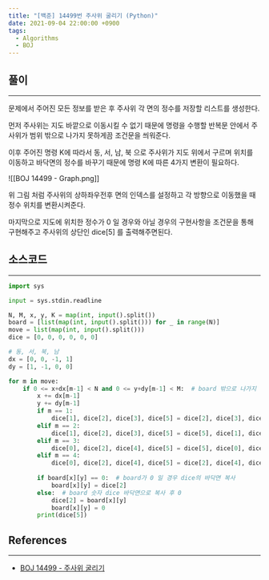 ```yaml
---
title: "[백준] 14499번 주사위 굴리기 (Python)"
date: 2021-09-04 22:00:00 +0900
tags:
  - Algorithms
  - BOJ
---
```


## 풀이

---

문제에서 주어진 모든 정보를 받은 후 주사위 각 면의 정수를 저장할 리스트를 생성한다.

먼저 주사위는 지도 바깥으로 이동시킬 수 없기 때문에 명령을 수행할 반복문 안에서 주사위가 범위 밖으로 나가지 못하게끔 조건문을 씌워준다.

이후 주어진 명령 K에 따라서 동, 서, 남, 북 으로 주사위가 지도 위에서 구르며 위치를 이동하고 바닥면의 정수를 바꾸기 때문에 명령 K에 따른 4가지 변환이 필요하다.

![[BOJ 14499 - Graph.png]]

위 그림 처럼 주사위의 상하좌우전후 면의 인덱스를 설정하고 각 방향으로 이동했을 때 정수 위치를 변환시켜준다.

마지막으로 지도에 위치한 정수가 0 일 경우와 아닐 경우의 구현사항을 조건문을 통해 구현해주고 주사위의 상단인 dice\[5\] 를 출력해주면된다.

## 소스코드

---

```python
import sys

input = sys.stdin.readline

N, M, x, y, K = map(int, input().split())
board = [list(map(int, input().split())) for _ in range(N)]
move = list(map(int, input().split()))
dice = [0, 0, 0, 0, 0, 0]

# 동, 서, 북, 남
dx = [0, 0, -1, 1]
dy = [1, -1, 0, 0]

for m in move:
    if 0 <= x+dx[m-1] < N and 0 <= y+dy[m-1] < M:  # board 밖으로 나가지 않을 경우
        x += dx[m-1]
        y += dy[m-1]
        if m == 1:
            dice[1], dice[2], dice[3], dice[5] = dice[2], dice[3], dice[5], dice[1]
        elif m == 2:
            dice[1], dice[2], dice[3], dice[5] = dice[5], dice[1], dice[2], dice[3]
        elif m == 3:
            dice[0], dice[2], dice[4], dice[5] = dice[5], dice[0], dice[2], dice[4]
        elif m == 4:
            dice[0], dice[2], dice[4], dice[5] = dice[2], dice[4], dice[5], dice[0]
        
        if board[x][y] == 0:  # board가 0 일 경우 dice의 바닥면 복사
            board[x][y] = dice[2]
        else:  # board 숫자 dice 바닥면으로 복사 후 0
            dice[2] = board[x][y]
            board[x][y] = 0
        print(dice[5])
```

## References

---

- [BOJ 14499 - 주사위 굴리기](https://www.acmicpc.net/problem/14499)
